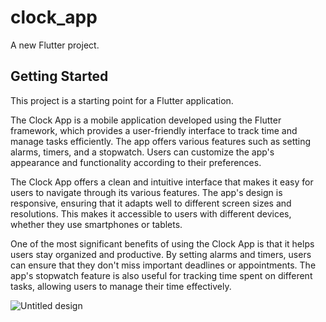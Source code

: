 # clock_app

A new Flutter project.

## Getting Started

This project is a starting point for a Flutter application.

The Clock App is a mobile application developed using the Flutter framework, which provides a user-friendly interface to track time and manage tasks efficiently. The app offers various features such as setting alarms, timers, and a stopwatch. Users can customize the app's appearance and functionality according to their preferences.

The Clock App offers a clean and intuitive interface that makes it easy for users to navigate through its various features. The app's design is responsive, ensuring that it adapts well to different screen sizes and resolutions. This makes it accessible to users with different devices, whether they use smartphones or tablets.

One of the most significant benefits of using the Clock App is that it helps users stay organized and productive. By setting alarms and timers, users can ensure that they don't miss important deadlines or appointments. The app's stopwatch feature is also useful for tracking time spent on different tasks, allowing users to manage their time effectively.

![Untitled design](https://user-images.githubusercontent.com/109867094/225023237-11677d19-a256-4a5a-8bc9-91845def7926.png)
